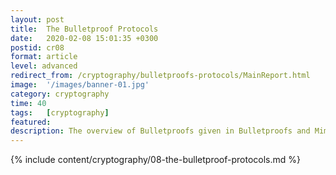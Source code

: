 ```yaml
---
layout: post
title:  The Bulletproof Protocols
date:   2020-02-08 15:01:35 +0300
postid: cr08
format: article
level: advanced
redirect_from: /cryptography/bulletproofs-protocols/MainReport.html
image:  '/images/banner-01.jpg'
category: cryptography
time: 40
tags:   [cryptography]
featured:
description: The overview of Bulletproofs given in Bulletproofs and Mimblewimble was largely based on the original work done by Bünz et al.
---
```


{% include content/cryptography/08-the-bulletproof-protocols.md %}
